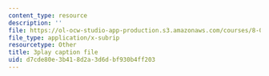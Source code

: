 ```yaml
---
content_type: resource
description: ''
file: https://ol-ocw-studio-app-production.s3.amazonaws.com/courses/8-01sc-classical-mechanics-fall-2016/d7cde80e3b418d2a3d6dbf930b4ff203_d2POYCmmM8A.srt
file_type: application/x-subrip
resourcetype: Other
title: 3play caption file
uid: d7cde80e-3b41-8d2a-3d6d-bf930b4ff203
---
```

